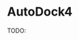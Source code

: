 # AutoDock4

TODO:

[^huey2007semiempirical]: Huey, R., Morris, G. M., Olson, A. J., & Goodsell, D. S. (2007). A semiempirical free energy force field with charge‐based desolvation. Journal of computational chemistry, 28(6), 1145-1152. DOI: [10.1002/jcc.20634](https://doi.org/10.1002/jcc.20634)
